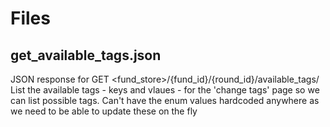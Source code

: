 # Files
## get_available_tags.json
JSON response for GET <fund_store>/{fund_id}/{round_id}/available_tags/
List the available tags - keys and vlaues - for the 'change tags' page so we can list possible tags. Can't have the enum values hardcoded anywhere as we need to be able to update these on the fly
